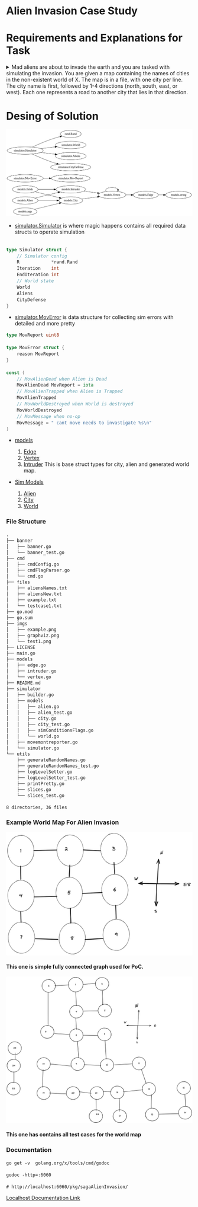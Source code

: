 # Alien Invasion Case Study

# Requirements and Explanations for Task
<details>
  <summary>Mad aliens are about to invade the earth and you are tasked with simulating the
invasion.
You are given a map containing the names of cities in the non-existent world of
X. The map is in a file, with one city per line. The city name is first,
followed by 1-4 directions (north, south, east, or west). Each one represents a
road to another city that lies in that direction.</summary>
  
For example:
Foo north=Bar west=Baz south=Qu-ux
Bar south=Foo west=Bee
The city and each of the pairs are separated by a single space, and the
directions are separated from their respective cities with an equals (=) sign.
You should create N aliens, where N is specified as a command-line argument.
These aliens start out at random places on the map, and wander around randomly,
following links. Each iteration, the aliens can travel in any of the directions
leading out of a city. In our example above, an alien that starts at Foo can go
north to Bar, west to Baz, or south to Qu-ux.
When two aliens end up in the same place, they fight, and in the process kill
each other and destroy the city. When a city is destroyed, it is removed from
the map, and so are any roads that lead into or out of it.
In our example above, if Bar were destroyed the map would now be something
like:
Foo west=Baz south=Qu-ux
Once a city is destroyed, aliens can no longer travel to or through it. This
may lead to aliens getting "trapped".
You should create a program that reads in the world map, creates N aliens, and
unleashes them. The program should run until all the aliens have been
destroyed, or each alien has moved at least 10,000 times. When two aliens
fight, print out a message like:
Bar has been destroyed by alien 10 and alien 34!
(If you want to give them names, you may, but it is not required.) Once the
program has finished, it should print out whatever is left of the world in the
same format as the input file.
Feel free to make assumptions (for example, that the city names will never
contain numeric characters), but please add comments or assertions describing
the assumptions you are making.
</details>

# Desing of Solution
![desing](imgs/graphviz.png)

* [simulator.Simulator](simulator/simulator.go) is where magic happens contains all required data structs to operate simulation
```go

type Simulator struct {
	// Simulator config
	R            *rand.Rand
	Iteration    int
	EndIteration int
	// World state
	World
	Aliens
	CityDefense
}
  ```
* [simulator.MovError](simulator/movemontreporter.go) is data structure for collecting sim errors with detailed and more pretty
```go
type MovReport uint8

type MovError struct {
	reason MovReport
}

const (
	// MovAlienDead when Alien is Dead
	MovAlienDead MovReport = iota
	// MovAlienTrapped when Alien is Trapped
	MovAlienTrapped
	// MovWorldDestroyed when World is destroyed
	MovWorldDestroyed
	// MovMessage when no-op
	MovMessage = " cant move needs to invastigate %s\n"
)

```
* [models](models/)
  1. [Edge](models/edge.go)
  2. [Vertex](models/vertex.go)
  3. [Intruder](models/intruder.go)
This is base struct types for city, alien and generated world map.

* [Sim Models](simulator/)
  
  1. [Alien](simulator/models/alien.go)
  2. [City](simulator/models/city.go)
  3. [World](simulator/models/world.go)


### File Structure
```
.
├── banner
│   ├── banner.go
│   └── banner_test.go
├── cmd
│   ├── cmdConfig.go
│   ├── cmdFlagParser.go
│   └── cmd.go
├── files
│   ├── aliensNames.txt
│   ├── aliensNew.txt
│   ├── example.txt
│   └── testcase1.txt
├── go.mod
├── go.sum
├── imgs
│   ├── example.png
│   ├── graphviz.png
│   └── test1.png
├── LICENSE
├── main.go
├── models
│   ├── edge.go
│   ├── intruder.go
│   └── vertex.go
├── README.md
├── simulator
│   ├── builder.go
│   ├── models
│   │   ├── alien.go
│   │   ├── alien_test.go
│   │   ├── city.go
│   │   ├── city_test.go
│   │   ├── simConditionsFlags.go
│   │   └── world.go
│   ├── movemontreporter.go
│   └── simulator.go
└── utils
    ├── generateRandomNames.go
    ├── generateRandomNames_test.go
    ├── logLevelSetter.go
    ├── logLevelSetter_test.go
    ├── printPretty.go
    ├── slices.go
    └── slices_test.go

8 directories, 36 files
```
### Example World Map For Alien Invasion

![world1](imgs/test1.png)

#### This one is simple fully connected graph used for PoC.

![World2](imgs/example.png)

#### This one has contains all test cases for the world map

### Documentation

```
go get -v  golang.org/x/tools/cmd/godoc

godoc -http=:6060

# http://localhost:6060/pkg/sagaAlienInvasion/
```
[Localhost Documentation Link](http://localhost:6060/pkg/sagaAlienInvasion/)

